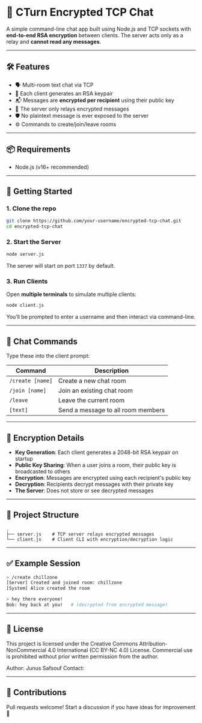 # 🔐 **CTurn** Encrypted TCP Chat

A simple command-line chat app built using Node.js and TCP sockets with **end-to-end RSA encryption** between clients. The server acts only as a relay and **cannot read any messages**.

---

## 🛠 Features

- 🗣️ Multi-room text chat via TCP
- 🔑 Each client generates an RSA keypair
- 📬 Messages are **encrypted per recipient** using their public key
- 📡 The server only relays encrypted messages
- 🛡️ No plaintext message is ever exposed to the server
- ⚙️ Commands to create/join/leave rooms

---

## 📦 Requirements

- Node.js (v16+ recommended)

---

## 🚀 Getting Started

### 1. Clone the repo

```bash
git clone https://github.com/your-username/encrypted-tcp-chat.git
cd encrypted-tcp-chat
```

### 2. Start the Server

```bash
node server.js
```

The server will start on port `1337` by default.

### 3. Run Clients

Open **multiple terminals** to simulate multiple clients:

```bash
node client.js
```

You’ll be prompted to enter a username and then interact via command-line.

---

## 💬 Chat Commands

Type these into the client prompt:

| Command           | Description                          |
|-------------------|--------------------------------------|
| `/create [name]`  | Create a new chat room               |
| `/join [name]`    | Join an existing chat room           |
| `/leave`          | Leave the current room               |
| `[text]`          | Send a message to all room members   |

---

## 🔐 Encryption Details

- **Key Generation**: Each client generates a 2048-bit RSA keypair on startup
- **Public Key Sharing**: When a user joins a room, their public key is broadcasted to others
- **Encryption**: Messages are encrypted using each recipient's public key
- **Decryption**: Recipients decrypt messages with their private key
- **The Server**: Does not store or see decrypted messages

---

## 📁 Project Structure

```
.
├── server.js    # TCP server relays encrypted messages
└── client.js    # Client CLI with encryption/decryption logic
```

---

## ✅ Example Session

```bash
> /create chillzone
[Server] Created and joined room: chillzone
[System] Alice created the room

> hey there everyone!
Bob: hey back at you!   # (decrypted from encrypted message)
```

---

## 📜 License
This project is licensed under the Creative Commons Attribution-NonCommercial 4.0 International (CC BY-NC 4.0) License.
Commercial use is prohibited without prior written permission from the author.

Author: Junus Safsouf
Contact: 

---

## 🤝 Contributions

Pull requests welcome! Start a discussion if you have ideas for improvement 🔧
